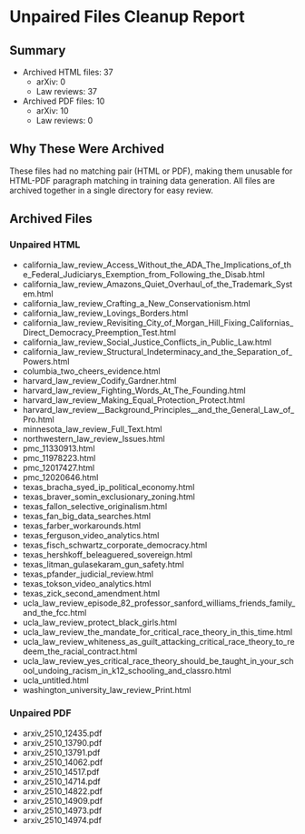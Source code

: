 # Unpaired Files Cleanup Report

## Summary

- Archived HTML files: 37
  - arXiv: 0
  - Law reviews: 37
- Archived PDF files: 10
  - arXiv: 10
  - Law reviews: 0

## Why These Were Archived

These files had no matching pair (HTML or PDF), making them unusable for HTML-PDF paragraph matching in training data generation. All files are archived together in a single directory for easy review.

## Archived Files

### Unpaired HTML

- california_law_review_Access_Without_the_ADA_The_Implications_of_the_Federal_Judiciarys_Exemption_from_Following_the_Disab.html
- california_law_review_Amazons_Quiet_Overhaul_of_the_Trademark_System.html
- california_law_review_Crafting_a_New_Conservationism.html
- california_law_review_Lovings_Borders.html
- california_law_review_Revisiting_City_of_Morgan_Hill_Fixing_Californias_Direct_Democracy_Preemption_Test.html
- california_law_review_Social_Justice_Conflicts_in_Public_Law.html
- california_law_review_Structural_Indeterminacy_and_the_Separation_of_Powers.html
- columbia_two_cheers_evidence.html
- harvard_law_review_Codify_Gardner.html
- harvard_law_review_Fighting_Words_At_The_Founding.html
- harvard_law_review_Making_Equal_Protection_Protect.html
- harvard_law_review__Background_Principles__and_the_General_Law_of_Pro.html
- minnesota_law_review_Full_Text.html
- northwestern_law_review_Issues.html
- pmc_11330913.html
- pmc_11978223.html
- pmc_12017427.html
- pmc_12020646.html
- texas_bracha_syed_ip_political_economy.html
- texas_braver_somin_exclusionary_zoning.html
- texas_fallon_selective_originalism.html
- texas_fan_big_data_searches.html
- texas_farber_workarounds.html
- texas_ferguson_video_analytics.html
- texas_fisch_schwartz_corporate_democracy.html
- texas_hershkoff_beleaguered_sovereign.html
- texas_litman_gulasekaram_gun_safety.html
- texas_pfander_judicial_review.html
- texas_tokson_video_analytics.html
- texas_zick_second_amendment.html
- ucla_law_review_episode_82_professor_sanford_williams_friends_family_and_the_fcc.html
- ucla_law_review_protect_black_girls.html
- ucla_law_review_the_mandate_for_critical_race_theory_in_this_time.html
- ucla_law_review_whiteness_as_guilt_attacking_critical_race_theory_to_redeem_the_racial_contract.html
- ucla_law_review_yes_critical_race_theory_should_be_taught_in_your_school_undoing_racism_in_k12_schooling_and_classro.html
- ucla_untitled.html
- washington_university_law_review_Print.html

### Unpaired PDF

- arxiv_2510_12435.pdf
- arxiv_2510_13790.pdf
- arxiv_2510_13791.pdf
- arxiv_2510_14062.pdf
- arxiv_2510_14517.pdf
- arxiv_2510_14714.pdf
- arxiv_2510_14822.pdf
- arxiv_2510_14909.pdf
- arxiv_2510_14973.pdf
- arxiv_2510_14974.pdf
